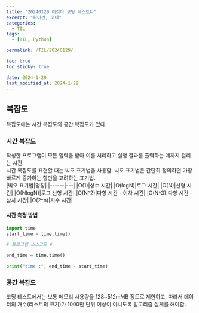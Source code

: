 ```yaml
---
title: "20240129 이것이 코딩 테스트다"
excerpt: "파이썬, 코테"
categories:
  - TIL
tags:
  - [TIL, Python]

permalink: /TIL/20240129/

toc: true
toc_sticky: true

date: 2024-1-29
last_modified_at: 2024-1-29
---
```


## 복잡도
복잡도에는 시간 복잡도와 공간 복잡도가 있다.

### 시간 복잡도
작성한 프로그램이 모든 입력을 받아 이를 처리하고 실행 결과를 출력하는 데까지 걸리는 시간.<br>
시간 복잡도를 표현할 때는 빅오 표기법을 사용함. 빅오 표기법은 간단히 정의하면 가장 빠르게 증가하는 항만을 고려하는 표기법.<br>
|빅오 표기법|명칭|
|------|---|
|O(1)|상수 시간|
|O(logN)|로그 시간|
|O(N)|선형 시간|
|O(NlogN)|로그 선형 시간|
|O(N^2)|다항 시간 - 이차 시간|
|O(N^3)|다항 시간 - 삼차 시간|
|O(2^n)|지수 시간|

#### 시간 측정 방법
```python
import time
start_time = time.time()

# 프로그램 소스코드 #

end_time = time.time()

print("time :", end_time - start_time)
```

### 공간 복잡도
코딩 테스트에서는 보통 메모리 사용량을 128~512mMB 정도로 제한하고, 따라서 데이터의 개수(리스트의 크기)가 1000만 단위 이상이 아니도록 알고리즘 설계를 해야함.




